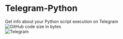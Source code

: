 # Telegram-Python
Get info about your Python script execution on Telegram  
![GitHub code size in bytes](https://img.shields.io/github/languages/code-size/sid-r-singh/telegram-python?color=brightgreen&logo=github&style=for-the-badge)  
<img alt="Telegram" src="https://img.shields.io/badge/Telegram-2CA5E0?label=bot&style=for-the-badge&logo=telegram" />
